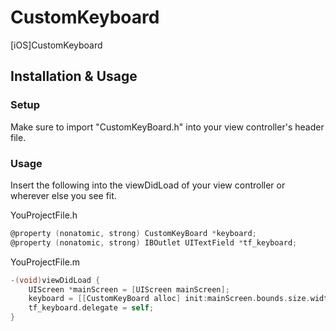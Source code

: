 # CustomKeyboard
[iOS]CustomKeyboard

## Installation & Usage

### Setup
Make sure to import "CustomKeyBoard.h" into your view controller's header file.


### Usage
Insert the following into the viewDidLoad of your view controller or wherever else you see fit.

YouProjectFile.h
```objective-c
@property (nonatomic, strong) CustomKeyBoard *keyboard;
@property (nonatomic, strong) IBOutlet UITextField *tf_keyboard;
```
YouProjectFile.m
```objective-c
-(void)viewDidLoad {
	UIScreen *mainScreen = [UIScreen mainScreen];
	keyboard = [[CustomKeyBoard alloc] init:mainScreen.bounds.size.width height:mainScreen.bounds.size.width*0.7 textView:tf_keyboard];
	tf_keyboard.delegate = self;
}

```

